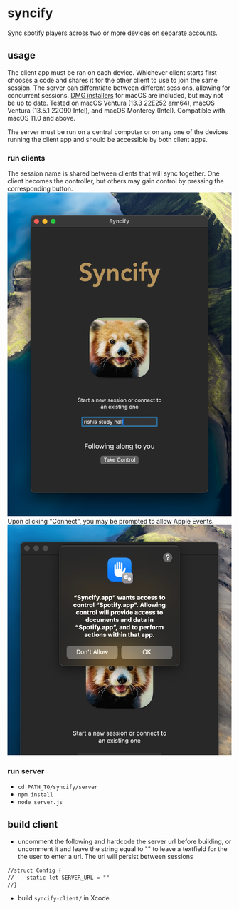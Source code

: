 # syncify
Sync spotify players across two or more devices on separate accounts.

## usage
The client app must be ran on each device. Whichever client starts first chooses a code and shares it for the other client to use to join the same session. The server can differntiate between different sessions, allowing for concurrent sessions. [DMG installers](https://github.com/roy-rishi/syncify/releases) for macOS are included, but may not be up to date. Tested on macOS Ventura (13.3 22E252 arm64), macOS Ventura (13.5.1 22G90 Intel), and macOS Monterey (Intel). Compatible with macOS 11.0 and above.

The server must be run on a central computer or on any one of the devices running the client app and should be accessible by both client apps.
### run clients
The session name is shared between clients that will sync together. One client becomes the controller, but others may gain control by pressing the corresponding button.
![client demo](/docs/img/client.png)
Upon clicking "Connect", you may be prompted to allow Apple Events.
![client demo](/docs/img/apple-events.png)
### run server
* `cd PATH_TO/syncify/server`
* `npm install`
* `node server.js`

## build client
* uncomment the following and hardcode the server url before building, or uncomment it and leave the string equal to "" to leave a textfield for the the user to enter a url. The url will persist between sessions
```
//struct Config {
//    static let SERVER_URL = ""
//}
```
* build `syncify-client/` in Xcode
